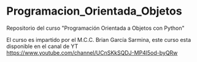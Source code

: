 # Programacion_Orientada_Objetos
Repositorio del curso "Programación Orientada a Objetos con Python"

El curso es impartido por el M.C.C. Brian García Sarmina,
este curso esta disponible en el canal de YT https://www.youtube.com/channel/UCnSKkSQDJ-MP4l5od-byQRw
